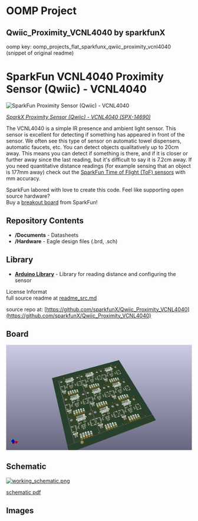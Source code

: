 # OOMP Project  
## Qwiic_Proximity_VCNL4040  by sparkfunX  
  
oomp key: oomp_projects_flat_sparkfunx_qwiic_proximity_vcnl4040  
(snippet of original readme)  
  
SparkFun VCNL4040 Proximity Sensor (Qwiic) - VCNL4040  
===========================================================  
  
![SparkFun Proximity Sensor (Qwiic) - VCNL4040](https://cdn.sparkfun.com//assets/parts/1/2/8/9/5/14690-Qwiic_Distance_20cm__Qwiic__-_VCNL4040-01.jpg)  
  
[*SparkX Proximity Sensor (Qwiic) - VCNL4040 (SPX-14690)*](https://www.sparkfun.com/products/14690)  
  
The VCNL4040 is a simple IR presence and ambient light sensor. This sensor is excellent for detecting if something has appeared in front of the sensor. We often see this type of sensor on automatic towel dispensers, automatic faucets, etc. You can detect objects qualitatively up to 20cm away. This means you can detect if something is there, and if it is closer or further away since the last reading, but it's difficult to say it is 7.2cm away. If you need quantitative distance readings (for example sensing that an object is 177mm away) check out the [SparkFun Time of Flight (ToF) sensors](https://www.sparkfun.com/categories/84) with mm accuracy.  
  
SparkFun labored with love to create this code. Feel like supporting open source hardware?   
Buy a [breakout board](https://www.sparkfun.com/products/14690) from SparkFun!  
  
Repository Contents  
-------------------  
  
* **/Documents** - Datasheets  
* **/Hardware** - Eagle design files (.brd, .sch)  
  
Library  
--------------  
* **[Arduino Library](https://github.com/sparkfun/SparkFun_VCNL4040_Arduino_Library)** - Library for reading distance and configuring the sensor  
  
License Informat  
  full source readme at [readme_src.md](readme_src.md)  
  
source repo at: [https://github.com/sparkfunX/Qwiic_Proximity_VCNL4040](https://github.com/sparkfunX/Qwiic_Proximity_VCNL4040)  
## Board  
  
[![working_3d.png](working_3d_600.png)](working_3d.png)  
## Schematic  
  
[![working_schematic.png](working_schematic_600.png)](working_schematic.png)  
  
[schematic pdf](working_schematic.pdf)  
## Images  
